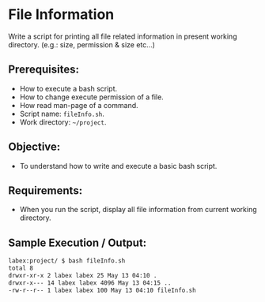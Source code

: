 # File Information

Write a script for printing all file related information in present working directory. (e.g.: size, permission & size etc…)

## Prerequisites:

- How to execute a bash script.
- How to change execute permission of a file.
- How read man-page of a command.
- Script name: `fileInfo.sh`.
- Work directory: `~/project`.

## Objective:

- To understand how to write and execute a basic bash script.

## Requirements:

- When you run the script, display all file information from current working directory.

## Sample Execution / Output:

```bash
labex:project/ $ bash fileInfo.sh
total 8
drwxr-xr-x 2 labex labex 25 May 13 04:10 .
drwxr-x--- 14 labex labex 4096 May 13 04:15 ..
-rw-r--r-- 1 labex labex 100 May 13 04:10 fileInfo.sh
```
